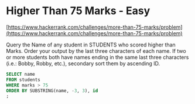 # Higher Than 75 Marks - Easy
[https://www.hackerrank.com/challenges/more-than-75-marks/problem](https://www.hackerrank.com/challenges/more-than-75-marks/problem)

Query the Name of any student in STUDENTS who scored higher than Marks. Order your output by the last three characters of each name. If two or more students both have names ending in the same last three characters (i.e.: Bobby, Robby, etc.), secondary sort them by ascending ID.

```sql
SELECT name
FROM students
WHERE marks > 75
ORDER BY SUBSTRING(name, -3, 3), id
;
```
